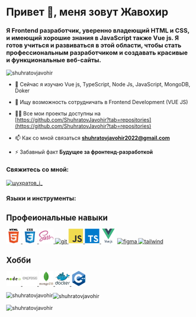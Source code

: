 <h1 align="left">Привет 👋, меня зовут Жавохир</h1>
<h3 align="left">Я Frontend разработчик, уверенно владеющий HTML и CSS, и имеющий хорошие знания в JavaScript также Vue js. Я готов учиться и развиваться в этой области, чтобы стать профессиональным разработчиком и создавать красивые и функциональные веб-сайты.</h3>

<p align="left"> <img src="https://komarev.com/ghpvc/? username=shuhratovjavohir&label=Profile%20views&color=0e75b6&style=flat" alt="shuhratovjavohir" /> </p>


- 🌱 Сейчас я изучаю Vue js, TypeScript, Node Js, JavaScript, MongoDB, Doker

- 👯 Ищу возможность сотрудничать в Frontend Development (VUE JS)

- 👨‍💻 Все мои проекты доступны на [https://github.com/ShuhratovJavohir?tab=repositories](https://github.com/ShuhratovJavohir?tab=repositories)

- 📫 Как со мной связаться **shuhratovjavohir2022@gmail.com**

- ⚡ Забавный факт **Будущее за фронтенд-разработкой**

<h3 align="left">Свяжитесь со мной:</h3>
<p align="left">
<a href="https://instagram.com/shukhratov_j_ " target="blank"><img align="center" src="https://raw.githubusercontent.com/rahuldkjain/github-profile-readme-generator/master/src/images/icons/Social/instagram.svg" alt="шухратов_j_" height="30" width="40" /></a>
</p>

<h3 align="left">Языки и инструменты:</h3>
<p align="left"> <a href="https://www.w3schools.com/cpp/" target="_blank" rel="noreferrer">  </a> 

<h2>Профеиональные навыки</h2>
<a href="https://www.w3.org/html/" target="_blank" rel="noreferrer "> <img src="https://raw.githubusercontent.com/devicons/devicon/master/icons/html5/html5-original-wordmark.svg" alt="html5" width="40" height="40" /> </a>
<a href="https://www. w3schools.com/css/" target="_blank" rel="noreferrer"> <img src="https://raw.githubusercontent.com/devicons/devicon/master/icons/css3/css3-original-wordmark.svg " alt="css3" width="40" height="40"/> </a> 
<a href="https://sass-lang.com" target="_blank" rel="noreferrer"> <img src="https://raw.githubusercontent.com/devicons/devicon/master/icons/sass/sass-original.svg" alt="sass" width ="40" height="40"/> </a>
<a href="https:// git-scm.com/" target="_blank" rel="noreferrer"> <img src="https://www.vectorlogo.zone/logos/git-scm/git-scm-icon.svg" alt="git" width="40" height="40"/> </a>
<a href="https://developer.mozilla.org/en-US/docs/Web/JavaScript" target="_blank" rel="noreferrer"> <img src="https://raw.githubusercontent.com/devicons/devicon/master/icons/javascript/javascript-original.svg" alt="javascript" width="40" height="40"/> </a>
<a href="https://www.typescriptlang.org /" target="_blank" rel="noreferrer"> <img src="https://raw.githubusercontent.com/devicons/devicon/master/icons/typescript/typescript-original.svg" alt="typescript" width="40" height="40"/> </a> 
<a href="https://vuejs.org/" target="_blank" rel="noreferrer"> <img src="https://raw.githubusercontent.com/devicons/devicon/master/icons/vuejs/vuejs-original-wordmark.svg" alt="vuejs" width="40" height="40"/></a>
<a href="https://www.figma.com/" target="_blank" rel="noreferrer"> <img src="https://www.vectorlogo.zone/logos/figma/figma-icon.svg" alt="figma" width="40" height="40"/> </a> 
<a href="https://tailwindcss.com/" target="_blank" rel="noreferrer"> <img src="https://www.vectorlogo.zone/logos/tailwindcss/tailwindcss-icon.svg" alt="tailwind" width="40" height="40"/> </a> </p>

<h2>Хобби</h2>
<a href="https://nodejs.org" target="_blank" rel="noreferrer"> <img src="https://raw.githubusercontent.com/devicons/devicon/master/icons/nodejs/nodejs-original-wordmark.svg" alt="nodejs" width="40" height="40"/> </a> 
<a href="https://expressjs.com" target="_blank" rel="noreferrer"> <img src="https://raw.githubusercontent.com/devicons/devicon/master/icons/express/express-original-wordmark.svg" alt="express" width="40" height="40"/> </a>
<a href="https://www.mongodb.com/" target="_blank" rel="noreferrer"> <img src="https://raw.githubusercontent.com/devicons/devicon/master/icons/mongodb/mongodb-original-wordmark.svg" alt="mongodb" width="40" height="40"/> </a> 
<a href="https://www.docker.com/" target="_blank" rel="noreferrer"> <img src="https://raw.githubusercontent.com/devicons/devicon/master/icons/docker/docker-original-wordmark.svg" alt=" docker" width="40" height="40"/> </a> 
<a href="https://www.w3schools.com/cpp/" target="_blank" rel="noreferrer"> <img src="https://raw.githubusercontent.com/devicons/devicon/master/icons/cplusplus/cplusplus-original.svg" alt="cplusplus" width="40" height="40"/> </a>
<p align="left">
  
  
  
  
  
  

<p><img align="left" src="https://github-readme-stats.vercel.app/api/top-langs?username=shuhratovjavohir&show_icons=true&locale=en&layout=compact" alt="shuhratovjavohir" /> </p>

<p> <img align="center" src="https://github-readme-stats.vercel.app/api?username=shuhratovjavohir&show_icons=true&locale=en" alt="shuhratovjavohir" /> </p>

<p><img align="center" src="https://github-readme-streak-stats.herokuapp.com/?user=shuhratovjavohir&" alt="shuhratovjavohir" /></p>
